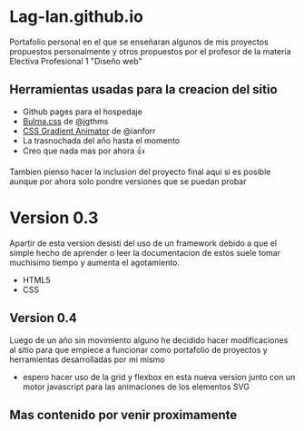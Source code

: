 # Lag-lan.github.io

Portafolio personal en el que se enseñaran algunos de mis proyectos propuestos personalmente y otros propuestos por el profesor de la materia Electiva Profesional 1 "Diseño web"

## Herramientas usadas para la creacion del sitio

* Github pages para el hospedaje
* [Bulma.css](http://bulma.io) de @jgthms
* [CSS Gradient Animator](https://www.gradient-animator.com/) de @ianforr
* La trasnochada del año hasta el momento
* Creo que nada mas por ahora  :thumbsup:

Tambien pienso hacer la inclusion del proyecto final aqui si es posible aunque por ahora solo pondre versiones que se puedan probar 

# Version 0.3

Apartir de esta version desisti del uso de un framework debido a que el simple hecho de aprender o leer la documentacion de estos suele tomar muchisimo tiempo y aumenta el agotamiento.

* HTML5
* CSS

## Version 0.4

Luego de un año sin movimiento alguno he decidido hacer modificaciones al sitio para que empiece a funcionar como portafolio de proyectos y herramientas desarrolladas por mi mismo

* espero hacer uso de la grid y flexbox en esta nueva version junto con un motor javascript para las animaciones de los elementos SVG

## Mas contenido por venir proximamente
